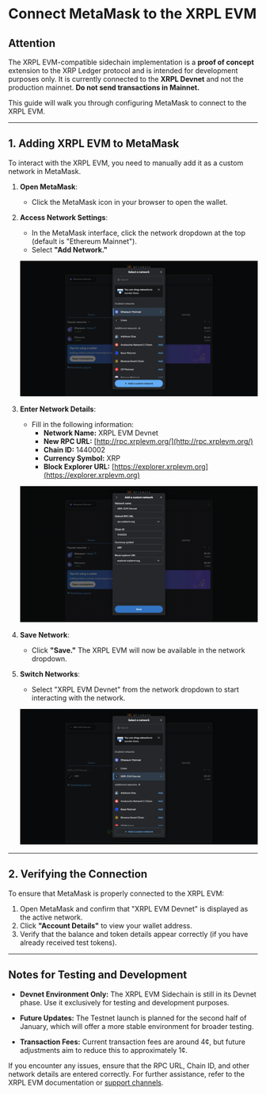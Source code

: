 # Connect MetaMask to the XRPL EVM

## Attention

The XRPL EVM-compatible sidechain implementation is a **proof of concept** extension to the XRP Ledger protocol and is intended for development purposes only. It is currently connected to the **XRPL Devnet** and not the production mainnet. **Do not send transactions in Mainnet.**

This guide will walk you through configuring MetaMask to connect to the XRPL EVM.

---

## 1. Adding XRPL EVM to MetaMask

To interact with the XRPL EVM, you need to manually add it as a custom network in MetaMask.

1. **Open MetaMask**:
   - Click the MetaMask icon in your browser to open the wallet.

2. **Access Network Settings**:
   - In the MetaMask interface, click the network dropdown at the top (default is "Ethereum Mainnet").
   - Select **"Add Network."**

   ![Add Network to MetaMask](../images/addNetwork.png)

3. **Enter Network Details**:
   - Fill in the following information:
     - **Network Name:** XRPL EVM Devnet
     - **New RPC URL:** [http://rpc.xrplevm.org/](http://rpc.xrplevm.org/)
     - **Chain ID:** 1440002
     - **Currency Symbol:** XRP
     - **Block Explorer URL:** [https://explorer.xrplevm.org](https://explorer.xrplevm.org)

   ![Add Network MetaMask Form](../images/addNetworkForm.png)

4. **Save Network**:
   - Click **"Save."** The XRPL EVM will now be available in the network dropdown.

5. **Switch Networks**:
   - Select "XRPL EVM Devnet" from the network dropdown to start interacting with the network.

   ![Select XRPL EVM Network](../images/selectXRPLEVM.png)

---

## 2. Verifying the Connection

To ensure that MetaMask is properly connected to the XRPL EVM:

1. Open MetaMask and confirm that "XRPL EVM Devnet" is displayed as the active network.
2. Click **"Account Details"** to view your wallet address.
3. Verify that the balance and token details appear correctly (if you have already received test tokens).

---

## Notes for Testing and Development

- **Devnet Environment Only:**
  The XRPL EVM Sidechain is still in its Devnet phase. Use it exclusively for testing and development purposes.

- **Future Updates:**
  The Testnet launch is planned for the second half of January, which will offer a more stable environment for broader testing.

- **Transaction Fees:**
  Current transaction fees are around 4¢, but future adjustments aim to reduce this to approximately 1¢.

If you encounter any issues, ensure that the RPC URL, Chain ID, and other network details are entered correctly. For further assistance, refer to the XRPL EVM documentation or [support channels](https://discord.gg/xrplevm).
